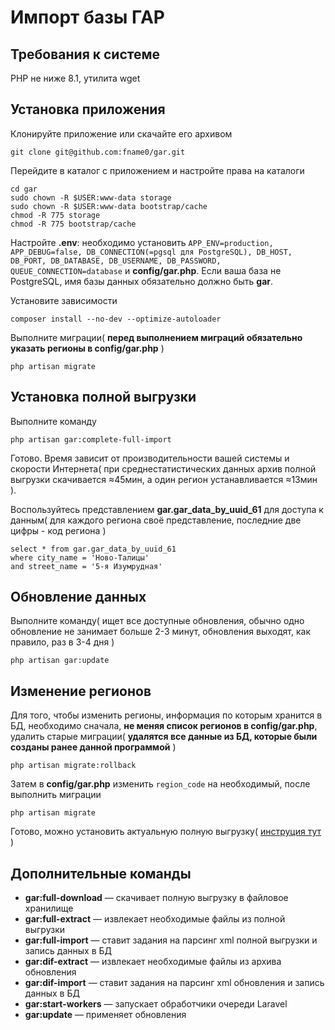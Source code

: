 # Импорт базы ГАР

## Требования к системе

PHP не ниже 8.1, утилита wget

## Установка приложения

Клонируйте приложение или скачайте его архивом

```shell
git clone git@github.com:fname0/gar.git
```

Перейдите в каталог с приложением и настройте права на каталоги
```shell
cd gar
sudo chown -R $USER:www-data storage
sudo chown -R $USER:www-data bootstrap/cache
chmod -R 775 storage
chmod -R 775 bootstrap/cache
```

Настройте **.env**: необходимо установить ```APP_ENV=production, APP_DEBUG=false, DB_CONNECTION(=pgsql для PostgreSQL), DB_HOST, DB_PORT, DB_DATABASE, DB_USERNAME, DB_PASSWORD, QUEUE_CONNECTION=database``` и **config/gar.php**. Если ваша база не PostgreSQL, имя базы данных 
обязательно должно быть **gar**.

Установите зависимости

```shell
composer install --no-dev --optimize-autoloader
```

Выполните миграции( **перед выполнением миграций обязательно указать регионы в config/gar.php** )

```shell
php artisan migrate
```

## Установка полной выгрузки

Выполните команду

```shell
php artisan gar:complete-full-import
```

Готово. Время зависит от производительности вашей системы и скорости
Интернета( при среднестатистических данных архив полной выгрузки скачивается ≈45мин, а один регион устанавливается ≈13мин ).

Воспользуйтесь представлением **gar.gar_data_by_uuid_61** для доступа к данным( для каждого региона своё представление, последние две цифры - код региона )

```postgresql
select * from gar.gar_data_by_uuid_61
where city_name = 'Ново-Талицы'
and street_name = '5-я Изумрудная'
```

## Обновление данных

Выполните команду( ищет все доступные обновления, обычно одно обновление не занимает больше 2-3 минут, обновления выходят, как правило, раз в 3-4 дня )

```shell
php artisan gar:update
```

## Изменение регионов

Для того, чтобы изменить регионы, информация по которым хранится в БД, необходимо сначала, **не меняя список регионов в config/gar.php**, удалить старые миграции( **удалятся все данные из БД, которые были созданы ранее данной программой** )

```shell
php artisan migrate:rollback
```

Затем в **config/gar.php** изменить ```region_code``` на необходимый, после выполнить миграции

```shell
php artisan migrate
```

Готово, можно установить актуальную полную выгрузку( [инструция тут](https://github.com/fname0/gar?tab=readme-ov-file#установка-полной-выгрузки) )

## Дополнительные команды

- **gar:full-download** — скачивает полную выгрузку в файловое хранилище
- **gar:full-extract** — извлекает необходимые файлы из полной выгрузки
- **gar:full-import** — ставит задания на парсинг xml полной выгрузки и запись данных в БД
- **gar:dif-extract** — извлекает необходимые файлы из архива обновления
- **gar:dif-import** — ставит задания на парсинг xml обновления и запись данных в БД
- **gar:start-workers** — запускает обработчики очереди Laravel
- **gar:update** — применяет обновления